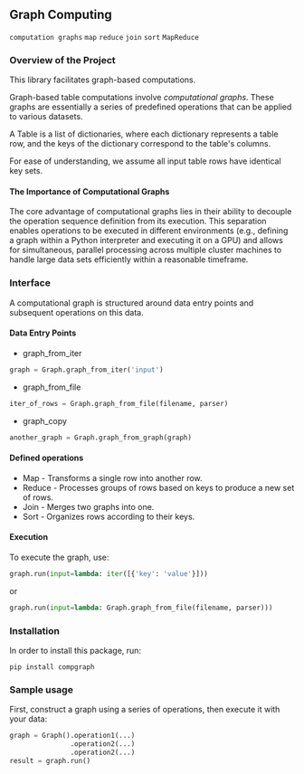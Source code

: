 ## Graph Computing
`computation graphs` `map` `reduce` `join` `sort` `MapReduce`

### Overview of the Project
This library facilitates graph-based computations.

Graph-based table computations involve _computational graphs_. These graphs are essentially a series of predefined operations that can be applied to various datasets.

A Table is a list of dictionaries, where each dictionary represents a table row, and the keys of the dictionary correspond to the table's columns.

For ease of understanding, we assume all input table rows have identical key sets.

#### The Importance of Computational Graphs
The core advantage of computational graphs lies in their ability to decouple the operation sequence definition from its execution. This separation enables operations to be executed in different environments (e.g., defining a graph within a Python interpreter and executing it on a GPU) and allows for simultaneous, parallel processing across multiple cluster machines to handle large data sets efficiently within a reasonable timeframe.

### Interface
A computational graph is structured around data entry points and subsequent operations on this data.
#### Data Entry Points
* graph_from_iter
```python
graph = Graph.graph_from_iter('input')
```

* graph_from_file
```python
iter_of_rows = Graph.graph_from_file(filename, parser)
```

* graph_copy
```python
another_graph = Graph.graph_from_graph(graph)
```

#### Defined operations

* Map - Transforms a single row into another row.
* Reduce - Processes groups of rows based on keys to produce a new set of rows.
* Join - Merges two graphs into one.
* Sort - Organizes rows according to their keys.

#### Execution
To execute the graph, use:
```python
graph.run(input=lambda: iter([{'key': 'value'}]))
```

or

```python
graph.run(input=lambda: Graph.graph_from_file(filename, parser)))
```

### Installation
In order to install this package, run:
```commandline
pip install compgraph
```

### Sample usage
First, construct a graph using a series of operations, then execute it with your data:

```python
graph = Graph().operation1(...)
               .operation2(...)
               .operation2(...)
result = graph.run()
```
